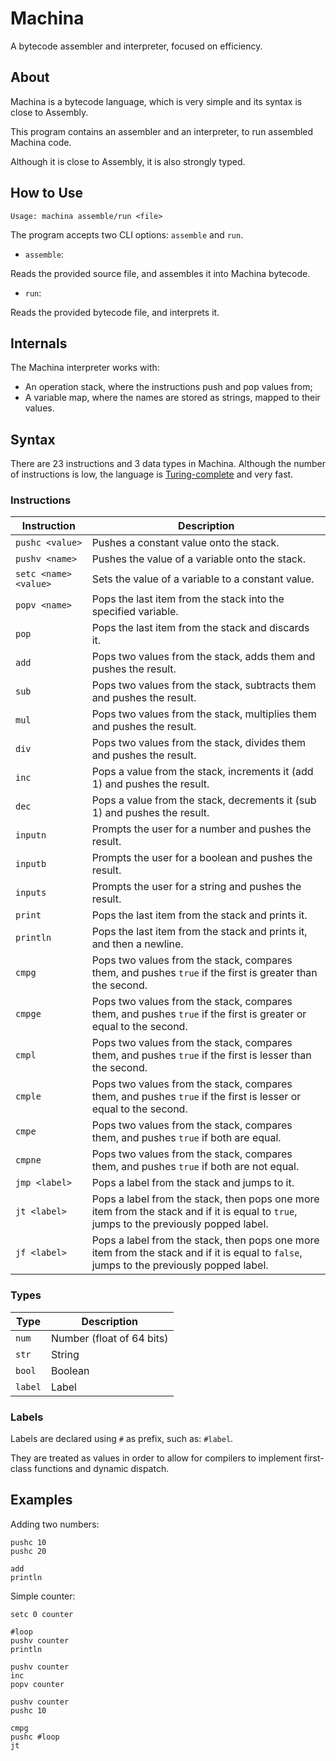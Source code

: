 # Machina

A bytecode assembler and interpreter, focused on efficiency.

## About

Machina is a bytecode language, which is very simple and its syntax is close to Assembly.

This program contains an assembler and an interpreter, to run assembled Machina code.

Although it is close to Assembly, it is also strongly typed.

## How to Use

```
Usage: machina assemble/run <file>
```

The program accepts two CLI options: `assemble` and `run`.

- `assemble`:

Reads the provided source file, and assembles it into Machina bytecode.

- `run`:

Reads the provided bytecode file, and interprets it.

## Internals

The Machina interpreter works with:

- An operation stack, where the instructions push and pop values from;
- A variable map, where the names are stored as strings, mapped to their values.

## Syntax

There are 23 instructions and 3 data types in Machina. Although the number of instructions is low, the language is [Turing-complete](https://en.wikipedia.org/wiki/Turing_completeness) and very fast.

### Instructions

Instruction|Description
---|---
`pushc <value>`|Pushes a constant value onto the stack.
`pushv <name>`|Pushes the value of a variable onto the stack.
`setc <name> <value>`|Sets the value of a variable to a constant value.
`popv <name>`|Pops the last item from the stack into the specified variable.
`pop`|Pops the last item from the stack and discards it.
`add`|Pops two values from the stack, adds them and pushes the result.
`sub`|Pops two values from the stack, subtracts them and pushes the result.
`mul`|Pops two values from the stack, multiplies them and pushes the result.
`div`|Pops two values from the stack, divides them and pushes the result.
`inc`|Pops a value from the stack, increments it (add 1) and pushes the result.
`dec`|Pops a value from the stack, decrements it (sub 1) and pushes the result.
`inputn`|Prompts the user for a number and pushes the result.
`inputb`|Prompts the user for a boolean and pushes the result.
`inputs`|Prompts the user for a string and pushes the result.
`print`|Pops the last item from the stack and prints it.
`println`|Pops the last item from the stack and prints it, and then a newline.
`cmpg`|Pops two values from the stack, compares them, and pushes `true` if the first is greater than the second.
`cmpge`|Pops two values from the stack, compares them, and pushes `true` if the first is greater or equal to the second.
`cmpl`|Pops two values from the stack, compares them, and pushes `true` if the first is lesser than the second.
`cmple`|Pops two values from the stack, compares them, and pushes `true` if the first is lesser or equal to the second.
`cmpe`|Pops two values from the stack, compares them, and pushes `true` if both are equal.
`cmpne`|Pops two values from the stack, compares them, and pushes `true` if both are not equal.
`jmp <label>`|Pops a label from the stack and jumps to it.
`jt <label>`|Pops a label from the stack, then pops one more item from the stack and if it is equal to `true`, jumps to the previously popped label.
`jf <label>`|Pops a label from the stack, then pops one more item from the stack and if it is equal to `false`, jumps to the previously popped label.

### Types

Type|Description
---|---
`num`|Number (float of 64 bits)
`str`|String
`bool`|Boolean
`label`|Label

### Labels

Labels are declared using `#` as prefix, such as: `#label`.

They are treated as values in order to allow for compilers to implement first-class functions and dynamic dispatch.

## Examples

Adding two numbers:
```
pushc 10
pushc 20

add
println
```

Simple counter:
```
setc 0 counter

#loop
pushv counter
println

pushv counter
inc
popv counter

pushv counter
pushc 10

cmpg
pushc #loop
jt
```
